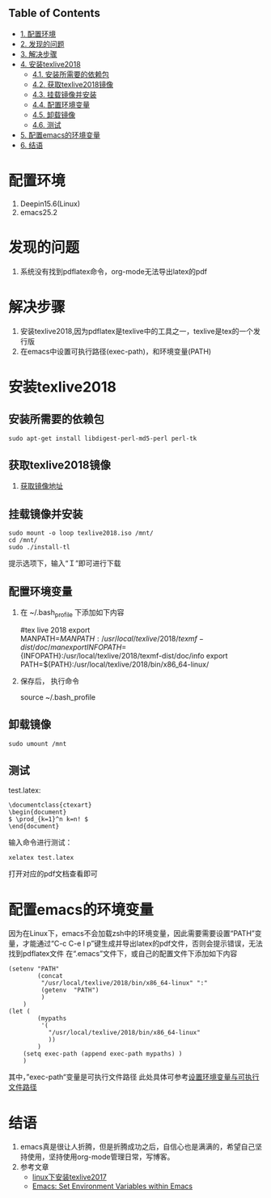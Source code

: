 <div id="table-of-contents">
<h2>Table of Contents</h2>
<div id="text-table-of-contents">
<ul>
<li><a href="#sec-1">1. 配置环境</a></li>
<li><a href="#sec-2">2. 发现的问题</a></li>
<li><a href="#sec-3">3. 解决步骤</a></li>
<li><a href="#sec-4">4. 安装texlive2018</a>
<ul>
<li><a href="#sec-4-1">4.1. 安装所需要的依赖包</a></li>
<li><a href="#sec-4-2">4.2. 获取texlive2018镜像</a></li>
<li><a href="#sec-4-3">4.3. 挂载镜像并安装</a></li>
<li><a href="#sec-4-4">4.4. 配置环境变量</a></li>
<li><a href="#sec-4-5">4.5. 卸载镜像</a></li>
<li><a href="#sec-4-6">4.6. 测试</a></li>
</ul>
</li>
<li><a href="#sec-5">5. 配置emacs的环境变量</a></li>
<li><a href="#sec-6">6. 结语</a></li>
</ul>
</div>
</div>

# 配置环境<a id="sec-1" name="sec-1"></a>

1.  Deepin15.6(Linux)
2.  emacs25.2

# 发现的问题<a id="sec-2" name="sec-2"></a>

1.  系统没有找到pdflatex命令，org-mode无法导出latex的pdf

# 解决步骤<a id="sec-3" name="sec-3"></a>

1.  安装texlive2018,因为pdflatex是texlive中的工具之一，texlive是tex的一个发行版
2.  在emacs中设置可执行路径(exec-path)，和环境变量(PATH)

# 安装texlive2018<a id="sec-4" name="sec-4"></a>

## 安装所需要的依赖包<a id="sec-4-1" name="sec-4-1"></a>

    sudo apt-get install libdigest-perl-md5-perl perl-tk

## 获取texlive2018镜像<a id="sec-4-2" name="sec-4-2"></a>

1.  [获取镜像地址](http://mirrors.ustc.edu.cn/CTAN/systems/texlive/Images/)

## 挂载镜像并安装<a id="sec-4-3" name="sec-4-3"></a>

    sudo mount -o loop texlive2018.iso /mnt/  
    cd /mnt/  
    sudo ./install-tl

提示选项下，输入“Ｉ”即可进行下载

## 配置环境变量<a id="sec-4-4" name="sec-4-4"></a>

1.  在 ~/.bash<sub>profile</sub> 下添加如下内容

    #tex live 2018
    export MANPATH=${MANPATH}:/usr/local/texlive/2018/texmf-dist/doc/man
    export INFOPATH=${INFOPATH}:/usr/local/texlive/2018/texmf-dist/doc/info
    export PATH=${PATH}:/usr/local/texlive/2018/bin/x86_64-linux/

1.  保存后， 执行命令

    source ~/.bash_profile

## 卸载镜像<a id="sec-4-5" name="sec-4-5"></a>

    sudo umount /mnt

## 测试<a id="sec-4-6" name="sec-4-6"></a>

test.latex:

    \documentclass{ctexart}
    \begin{document}
    $ \prod_{k=1}^n k=n! $
    \end{document}

输入命令进行测试：

    xelatex test.latex

打开对应的pdf文档查看即可

# 配置emacs的环境变量<a id="sec-5" name="sec-5"></a>

因为在Linux下，emacs不会加载zsh中的环境变量，因此需要需要设置“PATH”变量，才能通过“C-c C-e l p”键生成并导出latex的pdf文件，否则会提示错误，无法找到pdflatex文件
在“.emacs”文件下，或自己的配置文件下添加如下内容

    (setenv "PATH"
            (concat
             "/usr/local/texlive/2018/bin/x86_64-linux" ":"
             (getenv  "PATH")
             )
        )
    (let (
            (mypaths
             '(
               "/usr/local/texlive/2018/bin/x86_64-linux"
               ))
            )
        (setq exec-path (append exec-path mypaths) )
        )

其中，”exec-path“变量是可执行文件路径
此处具体可参考[设置环境变量与可执行文件路径](http://ergoemacs.org/emacs/emacs_env_var_paths.html)

# 结语<a id="sec-6" name="sec-6"></a>

1.  emacs真是很让人折腾，但是折腾成功之后，自信心也是满满的，希望自己坚持使用，坚持使用org-mode管理日常，写博客。
2.  参考文章
    -   [linux下安装texlive2017](https://blog.csdn.net/u010801696/article/details/78815514)
    -   [Emacs: Set Environment Variables within Emacs](http://ergoemacs.org/emacs/emacs_env_var_paths.html)